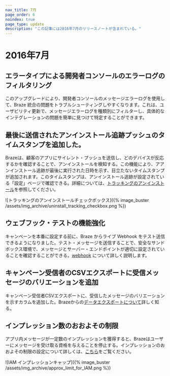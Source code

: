 ```yaml
---
nav_title: 7月
page_order: 6
noindex: true
page_type: update
description: "この記事には2016年7月のリリースノートが含まれている。"
---
```


# 2016年7月

## エラータイプによる開発者コンソールのエラーログのフィルタリング

このアップグレードにより、開発者コンソールのメッセージエラーログを使用して、Braze 統合の問題をトラブルシューティングしやすくなります。これは、ユーザビリティ更新で、メッセージエラーログを種類別にフィルターし、具体的なインテグレーションの問題を簡単に見つけて特定することができます。

## 最後に送信されたアンインストール追跡プッシュのタイムスタンプを追加した。

Brazeは、顧客のアプリにサイレント・プッシュを送信し、どのデバイスが反応するかを確認することで、アンインストールを検知する。この機能により、アアンインストール追跡が最後に実行された日時を示す、目立たないタイムスタンプが追加されます。このタイムスタンプは、アンインストール追跡が設定されている「設定」ページで確認できる。詳細については、[トラッキングのアンインストール]({{site.baseurl}}/user_guide/analytics/tracking/uninstall_tracking)を参照してください。

![トラッキングのアンインストールチェックボックス]({% image_buster /assets/img_archive/uninstall_tracking_checkbox.png %})

## ウェブフック・テストの機能強化

キャンペーンを本番に設定する前に、Braze からライブ Webhook をテスト送信できるようになりました。テスト・メッセージを送信することで、安全なサンドボックス環境で、メッセージとサーバー・エンドポイントが適切に設定されていることを確認することができる。[webhook]({{site.baseurl}}/user_guide/message_building_by_channel/webhooks/creating_a_webhook/#creating-a-webhook) について詳しく説明します。

## キャンペーン受信者のCSVエクスポートに受信メッセージのバリエーションを追加

キャンペーン受信者CSVエクスポートに、受信したメッセージのバリエーションを示すカラムを追加した。Brazeからの[データエクスポートについて]({{site.baseurl}}/user_guide/data/export_braze_data/)詳しく知る。

## インプレッション数のおおよその制限

アプリ内メッセージが一定数のインプレッションを獲得すると、Brazeはユーザーにメッセージを受け取る資格を与えることを停止する。インプレッションのおおよその制限の設定について詳しくは、[こちら]({{site.baseurl}}/user_guide/engagement_tools/campaigns/testing_and_more/rate-limiting/#setting-a-max-impression-cap)をご覧ください。

![IAM インプレッションキャップ]({% image_buster /assets/img_archive/approx_limit_for_IAM.png %})

